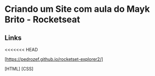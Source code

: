 # Criando um Site com aula do Mayk Brito - Rocketseat

## Links
<<<<<<< HEAD

[https://pedrozef.github.io/rocketset-explorer2/]

[HTML]
[CSS]
